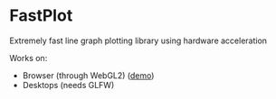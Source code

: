 # FastPlot

Extremely fast line graph plotting library using hardware acceleration

Works on:

+ Browser (through WebGL2) ([demo](https://blog.fatihbakir.net/fastplot/))
+ Desktops (needs GLFW)

